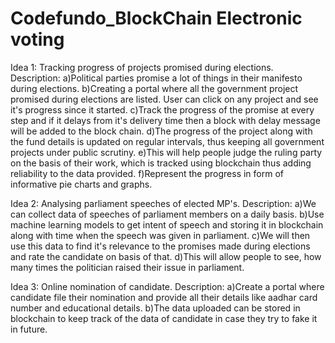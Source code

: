 # Codefundo_BlockChain Electronic voting 

Idea 1: Tracking progress of projects promised during elections.
Description: 
	a)Political parties promise a lot of things in their manifesto during elections.
	b)Creating a portal where all the government project promised during elections are listed. User can click on any project and      see it's progress since it started.
	c)Track the progress of the promise at every step and if it delays from it's delivery time then a block with delay message        will be added to the block chain.
	d)The progress of the project along with the fund details is updated on regular intervals, thus keeping all government            projects under public scrutiny.
	e)This will help people judge the ruling party on the basis of their work, which is tracked using blockchain thus adding          reliability to the data provided.
	f)Represent the progress in form of informative pie charts and graphs.
	
Idea 2: Analysing parliament speeches of elected MP's.
Description:
	a)We can collect data of speeches of parliament members on a daily basis. 
	b)Use machine learning models to get intent of speech and storing it in blockchain along with time when the speech was given      in parliament.
	c)We will then use this data to find it's relevance to the promises made during elections and rate the candidate on basis of      that.
	d)This will allow people to see, how many times the politician raised their issue in parliament.
	
Idea 3: Online nomination of candidate.
Description: 
	a)Create a portal where candidate file their nomination and provide all their details like aadhar card number and educational     details.
	b)The data uploaded can be stored in blockchain to keep track of the data of candidate in case they try to fake it in future.
	

